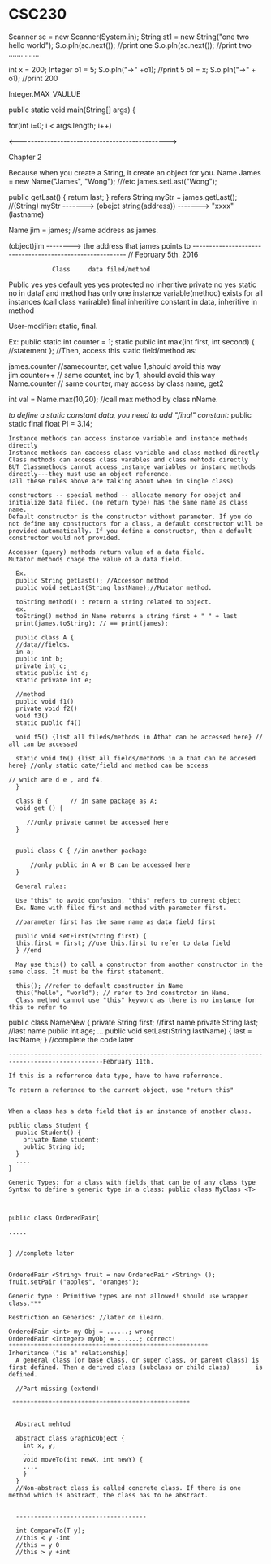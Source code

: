 # CSC230

  Scanner sc = new Scanner(System.in);
  String st1 = new String("one two hello world");
  S.o.pln(sc.next()); //print one
  S.o.pln(sc.next()); //print two
  .......
  .......
  
  int x = 200;
  Integer o1 = 5;
  S.o.pln("->" +o1); //print 5
  o1 = x;
  S.o.pln("->" + o1);  //print 200
  
  Integer.MAX_VAULUE
  
  public static void main(String[] args) {
  
  for(int i=0; i < args.length; i++) 
  
  <---------------------------------------------->
  
  
  Chapter 2

  Because when you create a String, it create an object for you. Name James = new Name("James", "Wong"); ///etc
  james.setLast("Wong");
  
  public getLsat() {
  return last;
  }
                                                      refers
  String myStr = james.getLast();    //(String) myStr -------> (obejct string(address)) ------->  "xxxx"(lastname)


  Name jim = james; //same address as james.
  
  (object)jim --------> the address that james points to
  --------------------------------------------------------- // February 5th. 2016
  
                Class     data filed/method
  Public          yes           yes
  default         yes           yes
  protected       no            inheritive
  private         no            yes
  static          no      in dataf and method has only one instance variable(method) exists for all instances (call class varirable)
  final       inheritive  constant in data, inheritive in method
  
  User-modifier: static, final.
  
  Ex:
  public static int counter = 1;
  static public int max(int first, int second) { //statement
  };
  //Then, access this static field/method as:
  
  james.counter //samecounter, get value 1,should avoid this way
  jim.counter++ // same countet, inc by 1, should avoid this way
  Name.counter // same counter, may access by class name, get2
  
  int val = Name.max(10,20); //call max method by class nName.
  
  *to define a static constant data, you need to add "final" constant:*
    public static final float PI = 3.14;
    
    Instance methods can access instance variable and instance methods directly
    Instance methods can caccess class variable and class method directly
    Class methods can access class varables and class mehtods directly
    BUT Classmethods cannot access instance variables or instanc methods directly---they must use an object reference.
    (all these rules above are talking about when in single class)
    
    constructors -- special method -- allocate memory for obejct and initialize data filed. (no return type) has the same name as class name.
    Default constructor is the constructor without parameter. If you do not define any constructors for a class, a default constructor will be provided automatically. If you define a constructor, then a default constructor would not provided.
    
    Accessor (query) methods return value of a data field.
    Mutator methods chage the value of a data field.
    
      Ex.
      public String getLast(); //Accessor method
      public void setLast(String lastName);//Mutator method. 
      
      toString method() : return a string related to object.
      ex. 
      toString() method in Name returns a string first + " " + last
      print(james.toString); // == print(james);
      
      public class A {
      //data//fields.
      in a;
      public int b;
      private int c;
      static public int d;
      static private int e;
      
      //method
      public void f1()
      private void f2()
      void f3() 
      static public f4()
      
      void f5() {list all fileds/methods in Athat can be accessed here} // all can be accessed
      
      static void f6() {list all fields/methods in a that can be accesed here} //only static date/field and method can be access
                                                                               // which are d e , and f4.
      }
      
      class B {      // in same package as A;
      void get () {
      
         ///only private cannot be accessed here
      }
      
      
      publi class C { //in another package 
      
          //only public in A or B can be accessed here
      }
      
      General rules:
      
      Use "this" to avoid confusion, "this" refers to current object
      Ex. Name with filed first and method with parameter first.
      
      //parameter first has the same name as data field first
      
      public void setFirst(String first) {
      this.first = first; //use this.first to refer to data field
      } //end
      
      May use this() to call a constructor from another constructor in the same class. It must be the first statement.
      
      this(); //refer to default constructor in Name
      this("hello", "world"); // refer to 2nd constrctor in Name.
      Class method cannot use "this" keyword as there is no instance for this to refer to
  
  public class NameNew {
    private String first; //first name
    private String last;  //last name
    public int age;
    ...
    public void setLast(String lastName) {
      last = lastName;
    }
    //complete the code later 
    
    ------------------------------------------------------------------------------------------------February 11th.
    
    If this is a referrence data type, have to have referrence.
    
    To return a reference to the current object, use "return this"
    
    
    When a class has a data field that is an instance of another class.
    
    public class Student {
      public Student() {
        private Name student;
        public String id;
      }
      ....
    }
    
    Generic Types: for a class with fields that can be of any class type
    Syntax to define a generic type in a class: public class MyClass <T>
    
    
    
    public class OrderedPair{
    
    .....
    
    
    } //complete later
    
    
    OrderedPair <String> fruit = new OrderedPair <String> ();
    fruit.setPair ("apples", "oranges"); 
    
    Generic type : Primitive types are not allowed! should use wrapper class.***
    
    Restriction on Generics: //later on ilearn.
    
    OrderedPair <int> my Obj = ......; wrong
    OrderedPair <Integer> myObj = ......; correct!
    *******************************************************
    Inheritance ("is a" relationship)
      A general class (or base class, or super class, or parent class) is first defined. Then a derived class (subclass or child class)       is defined.
    
      //Part missing (extend)
      
     *************************************************
      
      
      Abstract mehtod
      
      abstract class GraphicObject {
        int x, y;
        ...
        void moveTo(int newX, int newY) {
        ....
        }
      }
      //Non-abstract class is called concrete class. If there is one method which is abstract, the class has to be abstract.
      
      
      ------------------------------------
      
      int CompareTo(T y);
      //this < y -int
      //this = y 0
      //this > y +int
    
